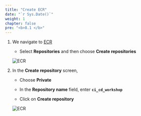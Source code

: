 ```yaml
---
title: "Create ECR"
date: "`r Sys.Date()`"
weight: 1
chapter: false
pre: "<b>8.1 </b>"
---
```


1. We navigate to [ECR](https://ap-southeast-1.console.aws.amazon.com/ecr/private-registry/repositories?region=ap-southeast-1)

    - Select **Repositories** and then choose **Create repositories**

    ![ECR](/images/8-ECR/1.png)

2. In the **Create repository** screen,

    - Choose **Private**

    - In the **Repository name** field, enter **```ci_cd_workshop```**

    - Click on **Create repository**

    ![ECR](/images/8-ECR/2.png)
